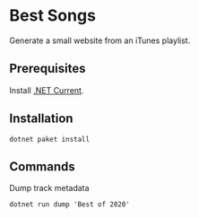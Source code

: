 # Best Songs

Generate a small website from an iTunes playlist.

## Prerequisites

Install [.NET Current](https://dotnet.microsoft.com/download).

## Installation

    dotnet paket install

## Commands

Dump track metadata

    dotnet run dump 'Best of 2020'
